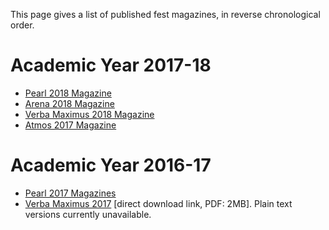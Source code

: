 <!-- TITLE: Fest Magazines -->
<!-- SUBTITLE: Fest Magazines are special publications by Journal Club to report on the happenings of a fest. The three big fests of the college Pearl, Arena and Atmos usually have a fest mag, as does the literary fest, Verba Maximus. -->

This page gives a list of published fest magazines, in reverse chronological order. 


# Academic Year 2017-18
- [Pearl 2018 Magazine](/news/fests/pearl-18)
- [Arena 2018 Magazine](/news/fests/arena-18)
- [Verba Maximus 2018 Magazine](/news/fests/vm-18)
- [Atmos 2017 Magazine](/news/fests/atmos-17)

# Academic Year 2016-17
- [Pearl 2017 Magazines](/news/fests/pearl-17)
- [Verba Maximus 2017](https://goo.gl/aurKuS) [direct download link, PDF: 2MB]. Plain text versions currently unavailable. 